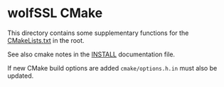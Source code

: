 # wolfSSL CMake

This directory contains some supplementary functions for the [CMakeLists.txt](../CMakeLists.txt) in the root.

See also cmake notes in the [INSTALL](../INSTALL) documentation file.

If new CMake build options are added `cmake/options.h.in` must also be updated.
